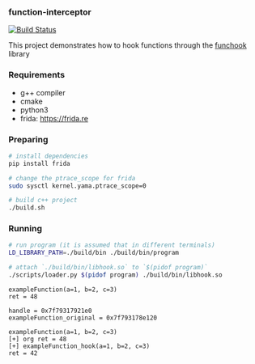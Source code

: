 ### function-interceptor

[![Build Status](https://github.com/StackOverflowExcept1on/function-interceptor/actions/workflows/ci.yml/badge.svg)](https://github.com/StackOverflowExcept1on/function-interceptor/actions/workflows/ci.yml)

This project demonstrates how to hook functions through the [funchook](https://github.com/kubo/funchook) library

### Requirements

- g++ compiler
- cmake
- python3
- frida: https://frida.re

### Preparing

```bash
# install dependencies
pip install frida

# change the ptrace_scope for frida
sudo sysctl kernel.yama.ptrace_scope=0

# build c++ project
./build.sh
```

### Running

```bash
# run program (it is assumed that in different terminals)
LD_LIBRARY_PATH=./build/bin ./build/bin/program

# attach `./build/bin/libhook.so` to `$(pidof program)`
./scripts/loader.py $(pidof program) ./build/bin/libhook.so
```

```
exampleFunction(a=1, b=2, c=3)
ret = 48

handle = 0x7f79317921e0
exampleFunction_original = 0x7f793178e120

exampleFunction(a=1, b=2, c=3)
[+] org ret = 48
[+] exampleFunction_hook(a=1, b=2, c=3)
ret = 42
```
